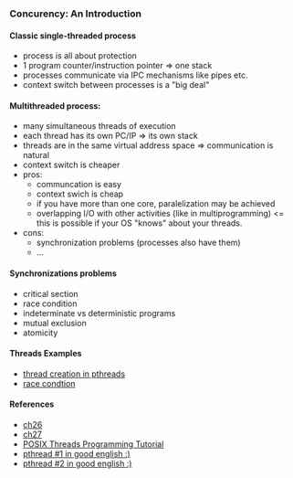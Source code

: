 ### Concurency: An Introduction

#### Classic single-threaded process
- process is all about protection
- 1 program counter/instruction pointer => one stack
- processes communicate via IPC mechanisms like pipes etc.
- context switch between processes is a "big deal"

#### Multithreaded process:
- many simultaneous threads of execution
- each thread has its own PC/IP => its own stack
- threads are in the same virtual address space => communication is natural
- context switch is cheaper
- pros:
  - communcation is easy
  - context swich is cheap
  - if you have more than one core, paralelization may be achieved
  - overlapping I/O with other activities (like in multiprogramming) <= this is possible if your OS "knows" about your threads.
- cons:
  - synchronization problems (processes also have them)
  - ...

#### Synchronizations problems
- critical section
- race condition
- indeterminate vs deterministic programs
- mutual exclusion
- atomicity

#### Threads Examples
- [thread creation in pthreads](./week10/simplethreads.c)
- [race condtion](./week10/race.c)

#### References
* [ch26](http://pages.cs.wisc.edu/~remzi/OSTEP/threads-intro.pdf)
* [ch27](http://pages.cs.wisc.edu/~remzi/OSTEP/threads-api.pdf)
* [POSIX Threads Programming Tutorial](https://computing.llnl.gov/tutorials/pthreads/)
* [pthread #1 in good english :)](https://www.youtube.com/watch?v=ynCc-v0K-do)
* [pthread #2 in good english :)](https://www.youtube.com/watch?v=1ks-oMotUjc)
